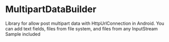 # MultipartDataBuilder
Library for allow post multipart data with HttpUrlConnection in Android. You can add text fields, files from file system, and files from any InputStream
Sample included

